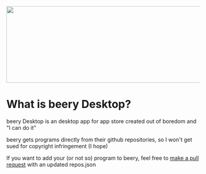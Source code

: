 <p align="center">
  <img width="512" height="200" src="https://github.com/user-attachments/assets/568c6822-ca7b-40f0-867e-213e2188fc36">
</p>

# What is beery Desktop?
beery Desktop is an desktop app for app store created out of boredom and "I can do it"

beery gets programs directly from their github repositories, so I won't get sued for copyright infringement (I hope)

If you want to add your (or not so) program to beery, feel free to [make a pull request](https://github.com/Forbirdden/beery/pulls) with an updated repos.json
